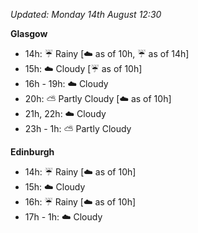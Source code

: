*Updated: Monday 14th August 12:30*

**Glasgow**

* 14h: :umbrella: Rainy [:cloud: as of 10h, :umbrella: as of 14h]
* 15h: :cloud: Cloudy [:umbrella: as of 10h]
* 16h - 19h: :cloud: Cloudy
* 20h: :partly_sunny: Partly Cloudy [:cloud: as of 10h]
* 21h, 22h: :cloud: Cloudy
* 23h - 1h: :partly_sunny: Partly Cloudy

**Edinburgh**

* 14h: :umbrella: Rainy [:cloud: as of 10h]
* 15h: :cloud: Cloudy
* 16h: :umbrella: Rainy [:cloud: as of 10h]
* 17h - 1h: :cloud: Cloudy
